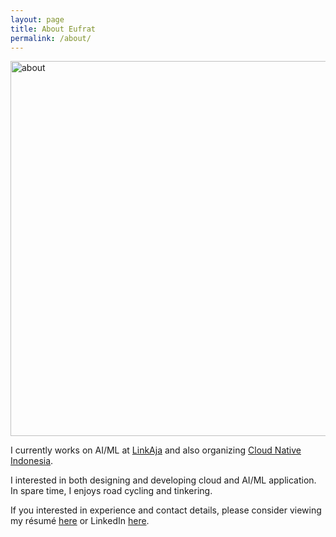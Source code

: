 ```yaml
---
layout: page
title: About Eufrat
permalink: /about/
---
```


<img src="https://eufat.github.io/images/about.png" alt="about" width="600px"/>

I currently works on AI/ML at [LinkAja](https://www.linkaja.id) and also organizing [Cloud Native Indonesia](https://github.com/cloudnative-id/meetups).

I interested in both designing and developing cloud and AI/ML application. In spare time, I enjoys road cycling and tinkering.

If you interested in experience and contact details, please consider viewing my résumé [here](/docs/resume.pdf) or LinkedIn [here](https://www.linkedin.com/in/eufat).

